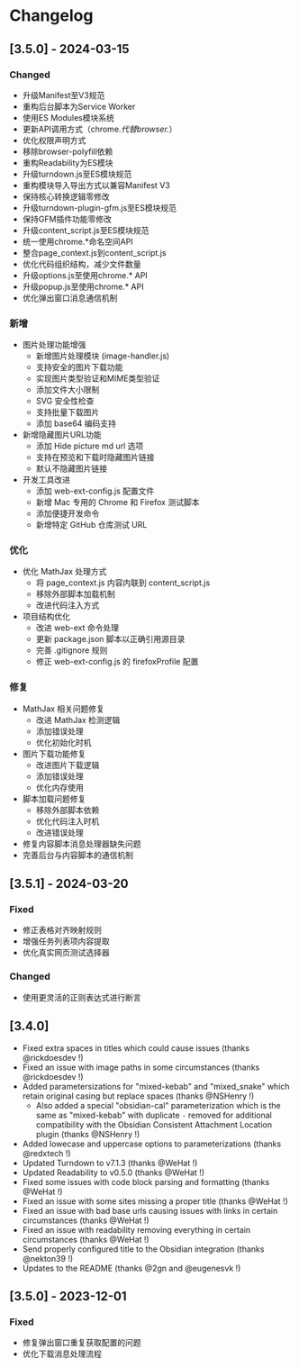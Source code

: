 # Changelog

## [3.5.0] - 2024-03-15

### Changed
- 升级Manifest至V3规范
- 重构后台脚本为Service Worker
- 使用ES Modules模块系统
- 更新API调用方式（chrome.*代替browser.*）
- 优化权限声明方式
- 移除browser-polyfill依赖
- 重构Readability为ES模块
- 升级turndown.js至ES模块规范
- 重构模块导入导出方式以兼容Manifest V3
- 保持核心转换逻辑零修改
- 升级turndown-plugin-gfm.js至ES模块规范
- 保持GFM插件功能零修改
- 升级content_script.js至ES模块规范
- 统一使用chrome.*命名空间API
- 整合page_context.js到content_script.js
- 优化代码组织结构，减少文件数量
- 升级options.js至使用chrome.* API
- 升级popup.js至使用chrome.* API
- 优化弹出窗口消息通信机制

### 新增
- 图片处理功能增强
  - 新增图片处理模块 (image-handler.js)
  - 支持安全的图片下载功能
  - 实现图片类型验证和MIME类型验证
  - 添加文件大小限制
  - SVG 安全性检查
  - 支持批量下载图片
  - 添加 base64 编码支持
- 新增隐藏图片URL功能
  - 添加 Hide picture md url 选项
  - 支持在预览和下载时隐藏图片链接
  - 默认不隐藏图片链接
- 开发工具改进
  - 添加 web-ext-config.js 配置文件
  - 新增 Mac 专用的 Chrome 和 Firefox 测试脚本
  - 添加便捷开发命令
  - 新增特定 GitHub 仓库测试 URL

### 优化
- 优化 MathJax 处理方式
  - 将 page_context.js 内容内联到 content_script.js
  - 移除外部脚本加载机制
  - 改进代码注入方式
- 项目结构优化
  - 改进 web-ext 命令处理
  - 更新 package.json 脚本以正确引用源目录
  - 完善 .gitignore 规则
  - 修正 web-ext-config.js 的 firefoxProfile 配置

### 修复
- MathJax 相关问题修复
  - 改进 MathJax 检测逻辑
  - 添加错误处理
  - 优化初始化时机
- 图片下载功能修复
  - 改进图片下载逻辑
  - 添加错误处理
  - 优化内存使用
- 脚本加载问题修复
  - 移除外部脚本依赖
  - 优化代码注入时机
  - 改进错误处理
- 修复内容脚本消息处理器缺失问题
- 完善后台与内容脚本的通信机制

## [3.5.1] - 2024-03-20
### Fixed
- 修正表格对齐映射规则
- 增强任务列表项内容提取
- 优化真实网页测试选择器
### Changed
- 使用更灵活的正则表达式进行断言

## [3.4.0]
- Fixed extra spaces in titles which could cause issues (thanks @rickdoesdev !)
- Fixed an issue with image paths in some circumstances (thanks @rickdoesdev !)
- Added parametersizations for "mixed-kebab" and "mixed_snake" which retain original casing but replace spaces (thanks @NSHenry !)
  - Also added a special "obsidian-cal" parameterization which is the same as "mixed-kebab" with duplicate `-` removed for additional compatibility with the Obsidian Consistent Attachment Location plugin (thanks @NSHenry !)
- Added lowecase and uppercase options to parameterizations (thanks @redxtech !)
- Updated Turndown to v7.1.3 (thanks @WeHat !)
- Updated Readability to v0.5.0 (thanks @WeHat !)
- Fixed some issues with code block parsing and formatting (thanks @WeHat !)
- Fixed an issue with some sites missing a proper title (thanks @WeHat !)
- Fixed an issue with bad base urls causing issues with links in certain circumstances (thanks @WeHat !)
- Fixed an issue with readability removing everything in certain circumstances (thanks @WeHat !)
- Send properly configured title to the Obsidian integration (thanks @nekton39 !)
- Updates to the README (thanks @2gn and @eugenesvk !)

## [3.5.0] - 2023-12-01
### Fixed
- 修复弹出窗口重复获取配置的问题
- 优化下载消息处理流程
